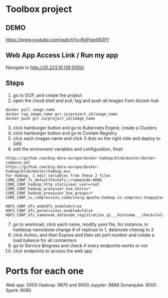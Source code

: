 # Toolbox project
## DEMO
https://www.youtube.com/watch?v=RgIFpedW3fY

## Web App Access Link / Run my app
 Navigate to  http://35.223.16.139:5000/

## Steps
1. go to GCP, and create the project
2. open the cloud shell and pull, tag and push all images from docker hub  
```
docker pull image_name
docker tag image_name gcr.io/project_id/image_name 
docker push gcr.io/project_id/image_name 
```
3. click hamburger button and go to Kubernets Engine, create a Clusters
4. click hamburger button and go to Contain Registry
5. click each images name and click 3 dots on the right side and deploy to GKE
6. edit the enviroment variables and configuration, finsh 
```
https://github.com/big-data-europe/docker-hadoop/blob/master/docker-compose.yml
https://github.com/big-data-europe/docker-hadoop/blob/master/hadoop.env
For Hadoop, I edit variables from these 2 files
CORE_CONF_fs_defaultFS=hdfs://namenode:9000
CORE_CONF_hadoop_http_staticuser_user=root
CORE_CONF_hadoop_proxyuser_hue_hosts=*
CORE_CONF_hadoop_proxyuser_hue_groups=*
CORE_CONF_io_compression_codecs=org.apache.hadoop.io.compress.SnappyCodec

HDFS_CONF_dfs_webhdfs_enabled=true
HDFS_CONF_dfs_permissions_enabled=false
HDFS_CONF_dfs_namenode_datanode_registration_ip___hostname___check=false
```
7. go to workload, click each name, modify yaml file, for instance, in haddoop namedone change # of replicas to 1, datanode chaneg to 2
8. click Action, and then Expose and then set port number and create a load balance for all containters
9. go to  Service &Ingress and check if every endpoints works or not
10. click endpoints to access the web app

# Ports for each one
Web app: 5000
Hadoop: 9870 and 9000
Jupyter: 8888
Sonarqube: 9000
Spark: 8080








